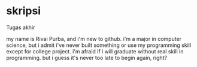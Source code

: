 # skripsi
Tugas akhir

my name is Rivai Purba, and i'm new to github.
i'm a major in computer science, but i admit i've never built something or use my programming skill except for college project.
i'm afraid if i will graduate without real skill in programming.
but i guess it's never too late to begin again, right?

